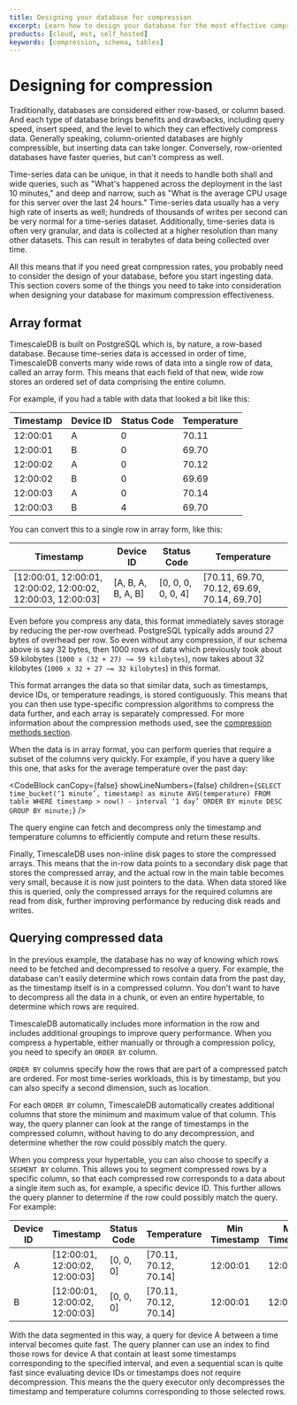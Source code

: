 ```yaml
---
title: Designing your database for compression
excerpt: Learn how to design your database for the most effective compression
products: [cloud, mst, self_hosted]
keywords: [compression, schema, tables]
---
```


# Designing for compression

Traditionally, databases are considered either row-based, or column based. And
each type of database brings benefits and drawbacks, including query speed,
insert speed, and the level to which they can effectively compress data.
Generally speaking, column-oriented databases are highly compressible, but
inserting data can take longer. Conversely, row-oriented databases have faster
queries, but can't compress as well.

Time-series data can be unique, in that it needs to handle both shall and wide
queries, such as "What's happened across the deployment in the last 10 minutes,"
and deep and narrow, such as "What is the average CPU usage for this server
over the last 24 hours." Time-series data usually has a very high rate of
inserts as well; hundreds of thousands of writes per second can be very normal
for a time-series dataset. Additionally, time-series data is often very
granular, and data is collected at a higher resolution than many other
datasets. This can result in terabytes of data being collected over time.

All this means that if you need great compression rates, you probably need to
consider the design of your database, before you start ingesting data. This
section covers some of the things you need to take into consideration when
designing your database for maximum compression effectiveness.

## Array format

TimescaleDB is built on PostgreSQL which is, by nature, a row-based database.
Because time-series data is accessed in order of time, TimescaleDB converts many
wide rows of data into a single row of data, called an array form. This means
that each field of that new, wide row stores an ordered set of data comprising
the entire column.

For example, if you had a table with data that looked a bit like this:

|Timestamp|Device ID|Status Code|Temperature|
|-|-|-|-|
|12:00:01|A|0|70.11|
|12:00:01|B|0|69.70|
|12:00:02|A|0|70.12|
|12:00:02|B|0|69.69|
|12:00:03|A|0|70.14|
|12:00:03|B|4|69.70|

You can convert this to a single row in array form, like this:

|Timestamp|Device ID|Status Code|Temperature|
|-|-|-|-|
|[12:00:01, 12:00:01, 12:00:02, 12:00:02, 12:00:03, 12:00:03]|[A, B, A, B, A, B]|[0, 0, 0, 0, 0, 4]|[70.11, 69.70, 70.12, 69.69, 70.14, 69.70]|

Even before you compress any data, this format immediately saves storage by
reducing the per-row overhead. PostgreSQL typically adds around 27 bytes of
overhead per row. So even without any compression, if our schema above is say 32
bytes, then 1000 rows of data which previously took about 59 kilobytes
(`1000 x (32 + 27) ~= 59 kilobytes`), now takes about 32 kilobytes
(`1000 x 32 + 27 ~= 32 kilobytes`) in this format.

This format arranges the data so that similar data, such as timestamps, device
IDs, or temperature readings, is stored contiguously. This means that you can
then use type-specific compression algorithms to compress the data further, and
each array is separately compressed. For more information about the compression
methods used, see the [compression methods section][compression-methods].

When the data is in array format, you can perform queries that require a subset
of the columns very quickly. For example, if you have a query like this one, that
asks for the average temperature over the past day:

<CodeBlock canCopy={false} showLineNumbers={false} children={`
SELECT time_bucket(‘1 minute’, timestamp) as minute
 AVG(temperature)
FROM table
WHERE timestamp > now() - interval ‘1 day’
ORDER BY minute DESC
GROUP BY minute;
`} />

The query engine can fetch and decompress only the timestamp and temperature
columns to efficiently compute and return these results.

Finally, TimescaleDB uses non-inline disk pages to store the compressed arrays.
This means that the in-row data points to a secondary disk page that stores the
compressed array, and the actual row in the main table becomes very small,
because it is now just pointers to the data. When data stored like this is
queried, only the compressed arrays for the required columns are read from disk,
further improving performance by reducing disk reads and writes.

## Querying compressed data

In the previous example, the database has no way of knowing which rows need to
be fetched and decompressed to resolve a query. For example, the database can't
easily determine which rows contain data from the past day, as the timestamp
itself is in a compressed column. You don't want to have to decompress all the
data in a chunk, or even an entire hypertable, to determine which rows are
required.

TimescaleDB automatically includes more information in the row and includes
additional groupings to improve query performance. When you compress a
hypertable, either manually or through a compression policy, you need to specify
an `ORDER BY` column.

`ORDER BY` columns specify how the rows that are part of a compressed patch are
ordered. For most time-series workloads, this is by timestamp, but you can also
specify a second dimension, such as location.

For each `ORDER BY` column, TimescaleDB automatically creates additional columns
that store the minimum and maximum value of that column. This way, the query
planner can look at the range of timestamps in the compressed column, without
having to do any decompression, and determine whether the row could possibly
match the query.

When you compress your hypertable, you can also choose to specify a `SEGMENT BY`
column. This allows you to segment compressed rows by a specific column,
so that each compressed row corresponds to a data about a single item such as,
for example, a specific device ID. This further allows the query planner to
determine if the row could possibly match the query. For example:

|Device ID|Timestamp|Status Code|Temperature|Min Timestamp|Max Timestamp|
|-|-|-|-|-|-|
|A|[12:00:01, 12:00:02, 12:00:03]|[0, 0, 0]|[70.11, 70.12, 70.14]|12:00:01|12:00:03|
|B|[12:00:01, 12:00:02, 12:00:03]|[0, 0, 0]|[70.11, 70.12, 70.14]|12:00:01|12:00:03|

With the data segmented in this way, a query for device A between a time
interval becomes quite fast. The query planner can use an index to find those
rows for device A that contain at least some timestamps corresponding to the
specified interval, and even a sequential scan is quite fast since evaluating
device IDs or timestamps does not require decompression. This means the the
query executor only decompresses the timestamp and temperature columns
corresponding to those selected rows.

[compression-methods]: /use-timescale/:currentVersion:/compression/compression-methods/
